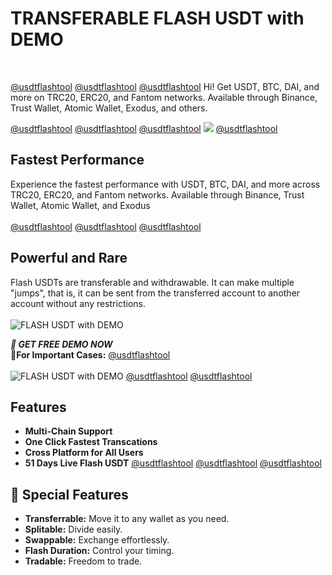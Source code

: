 # TRANSFERABLE  FLASH USDT with DEMO 
</br>

[@usdtflashtool](https://t.me/joflashtool)
[@usdtflashtool](https://t.me/joflashtool)
[@usdtflashtool](https://t.me/joflashtool)
Hi! Get USDT, BTC, DAI, and more on TRC20, ERC20, and Fantom networks. Available through Binance, Trust Wallet, Atomic Wallet, Exodus, and others.</br> 


[@usdtflashtool](https://t.me/joflashtool)
[@usdtflashtool](https://t.me/joflashtool)
[@usdtflashtool](https://t.me/joflashtool)
</a>
<img src="https://i.ibb.co/YR3qfts/Whats-App-Image-2024-07-06-at-23-17-45-5027c170.jpg">
[@usdtflashtool](https://t.me/joflashtool)
## Fastest Performance
Experience the fastest performance with USDT, BTC, DAI, and more across TRC20, ERC20, and Fantom networks. Available through Binance, Trust Wallet, Atomic Wallet, and Exodus</br></br>
[@usdtflashtool](https://t.me/joflashtool)
[@usdtflashtool](https://t.me/joflashtool)
[@usdtflashtool](https://t.me/joflashtool)
## Powerful and Rare
Flash USDTs are transferable and withdrawable. It can make multiple "jumps", that is, it can be sent from the transferred account to another account without any restrictions.
</br></br>
<img src="https://i.ibb.co/s3SWvd1/Whats-App-Image-2024-08-02-at-20-15-01-c8c25ee7.jpg" alt="FLASH USDT with DEMO">

**_🔑 GET FREE DEMO NOW_**\
**👤For Important Cases:** [@usdtflashtool](https://t.me/joflashtool)
<br>
<br>
<img src="https://i.ibb.co/BZdkqjN/Whats-App-Image-2024-06-25-at-23-16-54-857c7067.jpg" alt="FLASH USDT with DEMO">
[@usdtflashtool](https://t.me/joflashtool)
[@usdtflashtool](https://t.me/joflashtool)

## Features

- **Multi-Chain Support**
- **One Click Fastest Transcations**
- **Cross Platform for All Users** 
- **51 Days Live Flash USDT**
[@usdtflashtool](https://t.me/joflashtool)
[@usdtflashtool](https://t.me/joflashtool)
[@usdtflashtool](https://t.me/joflashtool)
## 💎 Special Features
- **Transferrable:** Move it to any wallet as you need.
- **Splitable:** Divide easily.
- **Swappable:** Exchange effortlessly.
- **Flash Duration:** Control your timing.
- **Tradable:** Freedom to trade.
</br></br>
